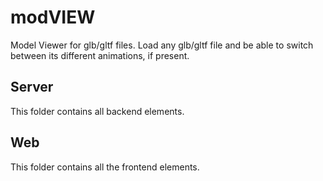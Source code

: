 # modVIEW
 Model Viewer for glb/gltf files. Load any glb/gltf file and be able to switch between its different animations, if present.
 
## Server
 This folder contains all backend elements.

## Web 
 This folder contains all the frontend elements.
